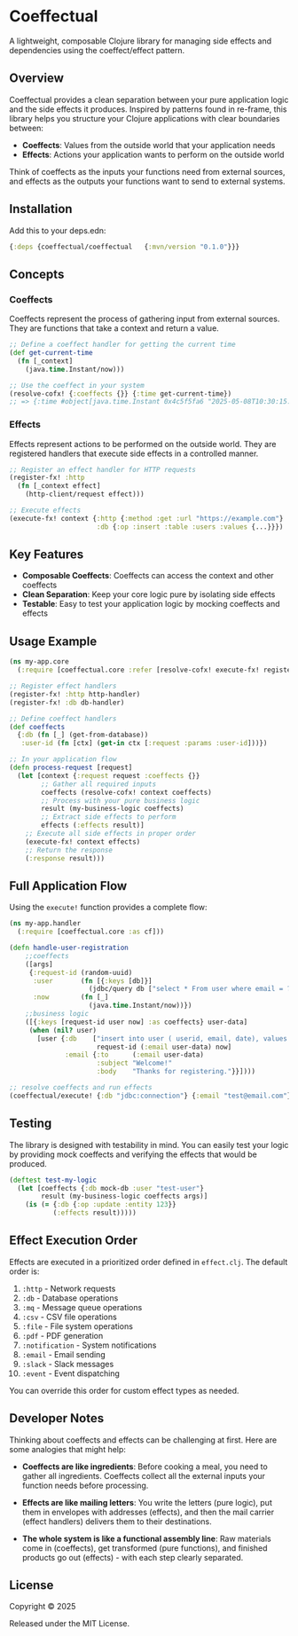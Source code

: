 # Coeffectual

A lightweight, composable Clojure library for managing side effects and dependencies using the coeffect/effect pattern.

## Overview

Coeffectual provides a clean separation between your pure application logic and the side effects it produces. Inspired by patterns found in re-frame, this library helps you structure your Clojure applications with clear boundaries between:

- **Coeffects**: Values from the outside world that your application needs
- **Effects**: Actions your application wants to perform on the outside world

Think of coeffects as the inputs your functions need from external sources, and effects as the outputs your functions want to send to external systems.

## Installation

Add this to your deps.edn:

```clojure
{:deps {coeffectual/coeffectual   {:mvn/version "0.1.0"}}}
```

## Concepts

### Coeffects

Coeffects represent the process of gathering input from external sources. They are functions that take a context and return a value.

```clojure
;; Define a coeffect handler for getting the current time
(def get-current-time
  (fn [_context]
    (java.time.Instant/now)))

;; Use the coeffect in your system
(resolve-cofx! {:coeffects {}} {:time get-current-time})
;; => {:time #object[java.time.Instant 0x4c5f5fa6 "2025-05-08T10:30:15.123Z"]}
```

### Effects

Effects represent actions to be performed on the outside world. They are registered handlers that execute side effects in a controlled manner.

```clojure
;; Register an effect handler for HTTP requests
(register-fx! :http
  (fn [_context effect]
    (http-client/request effect)))

;; Execute effects
(execute-fx! context {:http {:method :get :url "https://example.com"}
                      :db {:op :insert :table :users :values {...}}})
```

## Key Features

- **Composable Coeffects**: Coeffects can access the context and other coeffects
- **Clean Separation**: Keep your core logic pure by isolating side effects
- **Testable**: Easy to test your application logic by mocking coeffects and effects

## Usage Example

```clojure
(ns my-app.core
  (:require [coeffectual.core :refer [resolve-cofx! execute-fx! register-fx!]]))

;; Register effect handlers
(register-fx! :http http-handler)
(register-fx! :db db-handler)

;; Define coeffect handlers
(def coeffects
  {:db (fn [_] (get-from-database))
   :user-id (fn [ctx] (get-in ctx [:request :params :user-id]))})

;; In your application flow
(defn process-request [request]
  (let [context {:request request :coeffects {}}
        ;; Gather all required inputs
        coeffects (resolve-cofx! context coeffects)
        ;; Process with your pure business logic
        result (my-business-logic coeffects)
        ;; Extract side effects to perform
        effects (:effects result)]
    ;; Execute all side effects in proper order
    (execute-fx! context effects)
    ;; Return the response
    (:response result)))
```

## Full Application Flow

Using the `execute!` function provides a complete flow:

```clojure
(ns my-app.handler
  (:require [coeffectual.core :as cf]))

(defn handle-user-registration
    ;;coeffects
    ([args]
     {:request-id (random-uuid)
      :user       (fn [{:keys [db]}]
                    (jdbc/query db ["select * From user where email = ?" (:email args)]))
      :now        (fn [_]
                    (java.time.Instant/now))})
    ;;business logic
    ([{:keys [request-id user now] :as coeffects} user-data]
     (when (nil? user)
       [user {:db    ["insert into user ( userid, email, date), values (?, ?, ?)"
                      request-id (:email user-data) now]
              :email {:to      (:email user-data)
                      :subject "Welcome!"
                      :body    "Thanks for registering."}}])))

;; resolve coeffects and run effects
(coeffectual/execute! {:db "jdbc:connection"} {:email "test@email.com"} handle-user-registration)
```

## Testing

The library is designed with testability in mind. You can easily test your logic by providing mock coeffects and verifying the effects that would be produced.

```clojure
(deftest test-my-logic
  (let [coeffects {:db mock-db :user "test-user"}
        result (my-business-logic coeffects args)]
    (is (= {:db {:op :update :entity 123}}
           (:effects result)))))
```

## Effect Execution Order

Effects are executed in a prioritized order defined in `effect.clj`. The default order is:

1. `:http` - Network requests
2. `:db` - Database operations
3. `:mq` - Message queue operations
4. `:csv` - CSV file operations
5. `:file` - File system operations
6. `:pdf` - PDF generation
7. `:notification` - System notifications
8. `:email` - Email sending
9. `:slack` - Slack messages
10. `:event` - Event dispatching

You can override this order for custom effect types as needed.

## Developer Notes

Thinking about coeffects and effects can be challenging at first. Here are some analogies that might help:

- **Coeffects are like ingredients**: Before cooking a meal, you need to gather all ingredients. Coeffects collect all the external inputs your function needs before processing.

- **Effects are like mailing letters**: You write the letters (pure logic), put them in envelopes with addresses (effects), and then the mail carrier (effect handlers) delivers them to their destinations.

- **The whole system is like a functional assembly line**: Raw materials come in (coeffects), get transformed (pure functions), and finished products go out (effects) - with each step clearly separated.

## License

Copyright © 2025

Released under the MIT License.
